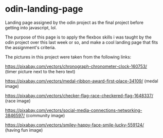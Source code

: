 # odin-landing-page
Landing page assigned by the odin project as the final project before getting into javascript, lol.

The purpose of this page is to apply the flexbox skills i was taught by the odin project over this last week or so, and make a cool landing page that fits the assignment's criteria.

The pictures in this project were taken from the following links:

https://pixabay.com/vectors/chronograph-chronometer-clock-160753/ (timer picture next to the hero text)

https://pixabay.com/vectors/medal-ribbon-award-first-place-34109/ (medal image)

https://pixabay.com/vectors/checker-flag-race-checkered-flag-1648337/ (race image)

https://pixabay.com/vectors/social-media-connections-networking-3846597/ (community image)

https://pixabay.com/vectors/smiley-happy-face-smile-lucky-559124/ (having fun image)